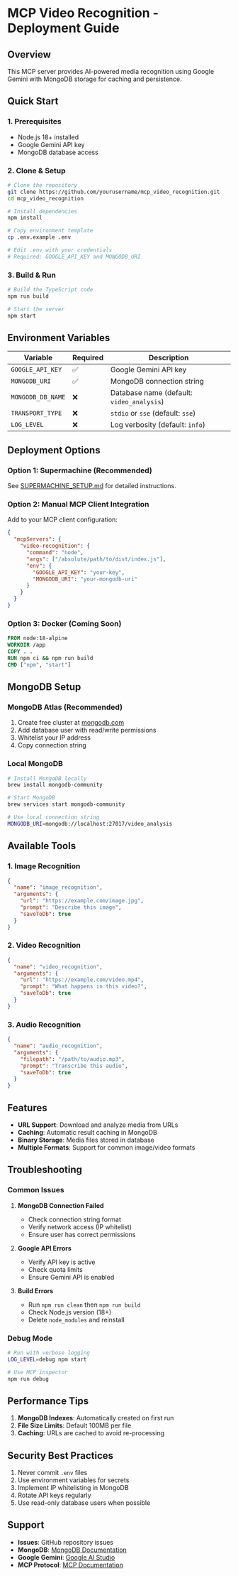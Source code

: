 # MCP Video Recognition - Deployment Guide

## Overview

This MCP server provides AI-powered media recognition using Google Gemini with MongoDB storage for caching and persistence.

## Quick Start

### 1. Prerequisites
- Node.js 18+ installed
- Google Gemini API key
- MongoDB database access

### 2. Clone & Setup
```bash
# Clone the repository
git clone https://github.com/yourusername/mcp_video_recognition.git
cd mcp_video_recognition

# Install dependencies
npm install

# Copy environment template
cp .env.example .env

# Edit .env with your credentials
# Required: GOOGLE_API_KEY and MONGODB_URI
```

### 3. Build & Run
```bash
# Build the TypeScript code
npm run build

# Start the server
npm start
```

## Environment Variables

| Variable | Required | Description |
|----------|----------|-------------|
| `GOOGLE_API_KEY` | ✅ | Google Gemini API key |
| `MONGODB_URI` | ✅ | MongoDB connection string |
| `MONGODB_DB_NAME` | ❌ | Database name (default: `video_analysis`) |
| `TRANSPORT_TYPE` | ❌ | `stdio` or `sse` (default: `sse`) |
| `LOG_LEVEL` | ❌ | Log verbosity (default: `info`) |

## Deployment Options

### Option 1: Supermachine (Recommended)
See [SUPERMACHINE_SETUP.md](./SUPERMACHINE_SETUP.md) for detailed instructions.

### Option 2: Manual MCP Client Integration

Add to your MCP client configuration:
```json
{
  "mcpServers": {
    "video-recognition": {
      "command": "node",
      "args": ["/absolute/path/to/dist/index.js"],
      "env": {
        "GOOGLE_API_KEY": "your-key",
        "MONGODB_URI": "your-mongodb-uri"
      }
    }
  }
}
```

### Option 3: Docker (Coming Soon)
```dockerfile
FROM node:18-alpine
WORKDIR /app
COPY . .
RUN npm ci && npm run build
CMD ["npm", "start"]
```

## MongoDB Setup

### MongoDB Atlas (Recommended)
1. Create free cluster at [mongodb.com](https://www.mongodb.com/cloud/atlas)
2. Add database user with read/write permissions
3. Whitelist your IP address
4. Copy connection string

### Local MongoDB
```bash
# Install MongoDB locally
brew install mongodb-community

# Start MongoDB
brew services start mongodb-community

# Use local connection string
MONGODB_URI=mongodb://localhost:27017/video_analysis
```

## Available Tools

### 1. Image Recognition
```json
{
  "name": "image_recognition",
  "arguments": {
    "url": "https://example.com/image.jpg",
    "prompt": "Describe this image",
    "saveToDb": true
  }
}
```

### 2. Video Recognition
```json
{
  "name": "video_recognition",
  "arguments": {
    "url": "https://example.com/video.mp4",
    "prompt": "What happens in this video?",
    "saveToDb": true
  }
}
```

### 3. Audio Recognition
```json
{
  "name": "audio_recognition",
  "arguments": {
    "filepath": "/path/to/audio.mp3",
    "prompt": "Transcribe this audio",
    "saveToDb": true
  }
}
```

## Features

- **URL Support**: Download and analyze media from URLs
- **Caching**: Automatic result caching in MongoDB
- **Binary Storage**: Media files stored in database
- **Multiple Formats**: Support for common image/video formats

## Troubleshooting

### Common Issues

1. **MongoDB Connection Failed**
   - Check connection string format
   - Verify network access (IP whitelist)
   - Ensure user has correct permissions

2. **Google API Errors**
   - Verify API key is active
   - Check quota limits
   - Ensure Gemini API is enabled

3. **Build Errors**
   - Run `npm run clean` then `npm run build`
   - Check Node.js version (18+)
   - Delete `node_modules` and reinstall

### Debug Mode
```bash
# Run with verbose logging
LOG_LEVEL=debug npm start

# Use MCP inspector
npm run debug
```

## Performance Tips

1. **MongoDB Indexes**: Automatically created on first run
2. **File Size Limits**: Default 100MB per file
3. **Caching**: URLs are cached to avoid re-processing

## Security Best Practices

1. Never commit `.env` files
2. Use environment variables for secrets
3. Implement IP whitelisting in MongoDB
4. Rotate API keys regularly
5. Use read-only database users when possible

## Support

- **Issues**: GitHub repository issues
- **MongoDB**: [MongoDB Documentation](https://docs.mongodb.com/)
- **Google Gemini**: [Google AI Studio](https://makersuite.google.com/)
- **MCP Protocol**: [MCP Documentation](https://modelcontextprotocol.io/)